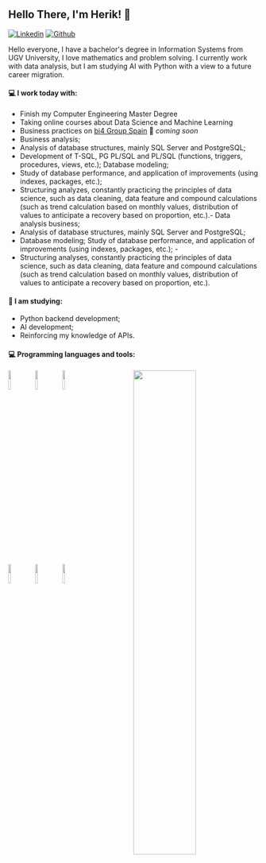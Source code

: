 ## Hello There, I'm Herik! :wave:

[![Linkedin](https://img.shields.io/badge/-LinkedIn-blue?style=flat&logo=Linkedin&logoColor=white)](https://www.linkedin.com/in/herik-filisberto-07b642184/)
[![Github](https://img.shields.io/badge/-Github-000?style=flat&logo=Github&logoColor=white)](https://github.com/oherikee)


Hello everyone, I have a bachelor's degree in Information Systems from UGV University, I love mathematics and problem solving. I currently work with data analysis, but I am studying AI with Python with a view to a future career migration. 

#### :computer: I work today with: 
- Finish my Computer Engineering Master Degree  
- Taking online courses about Data Science and Machine Learning 
- Business practices on [bi4 Group Spain](https://github.com/bi4group) 🚀 *coming soon*
- Business analysis;
- Analysis of database structures, mainly SQL Server and PostgreSQL;
- Development of T-SQL, PG PL/SQL and PL/SQL (functions, triggers, procedures, views, etc.);
Database modeling;
- Study of database performance, and application of improvements (using indexes, packages, etc.);
- Structuring analyzes, constantly practicing the principles of data science, such as data cleaning, data feature and compound calculations (such as trend calculation based on monthly values, distribution of values ​​to anticipate a recovery based on proportion, etc.).- Data analysis business;
- Analysis of database structures, mainly SQL Server and PostgreSQL; 
- Database modeling; Study of database performance, and application of improvements (using indexes, packages, etc.); - 
- Structuring analyses, constantly practicing the principles of data science, such as data cleaning, data feature and compound calculations (such as trend calculation based on monthly values, distribution of values ​​to anticipate a recovery based on proportion, etc.).


#### :book: I am studying:
- Python backend development;
- AI development;
- Reinforcing my knowledge of APIs.

#### :computer: Programming languages and tools: 
<p>
	<img width="50%" align="right" src="https://github-readme-stats.vercel.app/api?username=oherikee&theme=vue-dark&show_icons=true&hide_border=false&count_private=true" />

<code><img width="10%" src="https://www.vectorlogo.zone/logos/oracle/oracle-ar21.svg"></code>
<code><img width="10%" src="https://www.vectorlogo.zone/logos/postgresql/postgresql-ar21.svg"></code>
<code><img width="10%" src="https://www.vectorlogo.zone/logos/microsoft_powerbi/microsoft_powerbi-ar21.svg"></code>
<br />
<code><img width="10%" src="https://www.vectorlogo.zone/logos/python/python-ar21.svg"></code>
<code><img width="10%" src="https://upload.vectorlogo.zone/logos/pydata_pandas/images/3379b038-0796-45fe-8467-3fba66c10b70.svg"></code>
<code><img width="10%" src="https://www.vectorlogo.zone/logos/numpy/numpy-ar21.svg"></code>
</p>
